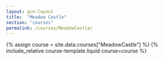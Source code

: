 ```yaml
---
layout: gcn-layout
title:  "Meadow Castle"
section: "courses"
permalink: /courses/MeadowCastle/
---
```


{% assign course = site.data.courses["MeadowCastle"] %}
{% include_relative course-template.liquid course=course %}
